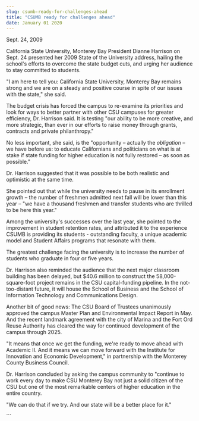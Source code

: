 ```yaml
---
slug: csumb-ready-for-challenges-ahead
title: "CSUMB ready for challenges ahead"
date: January 01 2020
---
```


 
<p>Sept. 24, 2009</p>
<p>
  California State University, Monterey Bay President Dianne Harrison on Sept.
  24 presented her 2009 State of the University address, hailing the school's
  efforts to overcome the state budget cuts, and urging her audience to stay
  committed to students.
</p>
<p>
  "I am here to tell you: California State University, Monterey Bay remains
  strong and we are on a steady and positive course in spite of our issues with
  the state," she said.
</p>
<p>
  The budget crisis has forced the campus to re-examine its priorities and look
  for ways to better partner with other CSU campuses for greater efficiency, Dr.
  Harrison said. It is testing "our ability to be more creative, and more
  strategic, than ever in our efforts to raise money through grants, contracts
  and private philanthropy."
</p>
<p>
  No less important, she said, is the "opportunity – actually the
  <em>obligation –</em> we have before us: to educate Californians and
  politicians on what is at stake if state funding for higher education is not
  fully restored – as soon as possible."
</p>
<p>
  Dr. Harrison suggested that it was possible to be both realistic and
  optimistic at the same time.
</p>
<p>
  She pointed out that while the university needs to pause in its enrollment
  growth – the number of freshmen admitted next fall will be lower than this
  year – "we have a thousand freshmen and transfer students who are thrilled to
  be here this year."
</p>
<p>
  Among the university's successes over the last year, she pointed to the
  improvement in student retention rates, and attributed it to the experience
  CSUMB is providing its students - outstanding faculty, a unique academic model
  and Student Affairs programs that resonate with them.
</p>
<p>
  The greatest challenge facing the university is to increase the number of
  students who graduate in four or five years.
</p>
<p>
  Dr. Harrison also reminded the audience that the next major classroom building
  has been delayed, but $40.6 million to construct the 58,000-square-foot
  project remains in the CSU capital-funding pipeline. In the not-too-distant
  future, it will house the School of Business and the School of Information
  Technology and Communications Design.
</p>
<p>
  Another bit of good news: The CSU Board of Trustees unanimously approved the
  campus Master Plan and Environmental Impact Report in May. And the recent
  landmark agreement with the city of Marina and the Fort Ord Reuse Authority
  has cleared the way for continued development of the campus through 2025.
</p>
<p>
  "It means that once we get the funding, we're ready to move ahead with
  Academic II. And it means we can move forward with the Institute for
  Innovation and Economic Development," in partnership with the Monterey County
  Business Council.
</p>
<p>
  Dr. Harrison concluded by asking the campus community to "continue to work
  every day to make CSU Monterey Bay not just a solid citizen of the CSU but one
  of the most remarkable centers of higher education in the entire country.
</p>
<p>"We can do that if we try. And our state will be a better place for it."</p>
<p></p>
<p></p>
<p></p>
<p></p>
<p></p>
<p></p>
<p></p>
<p></p>
<p></p>
<p></p>
```
